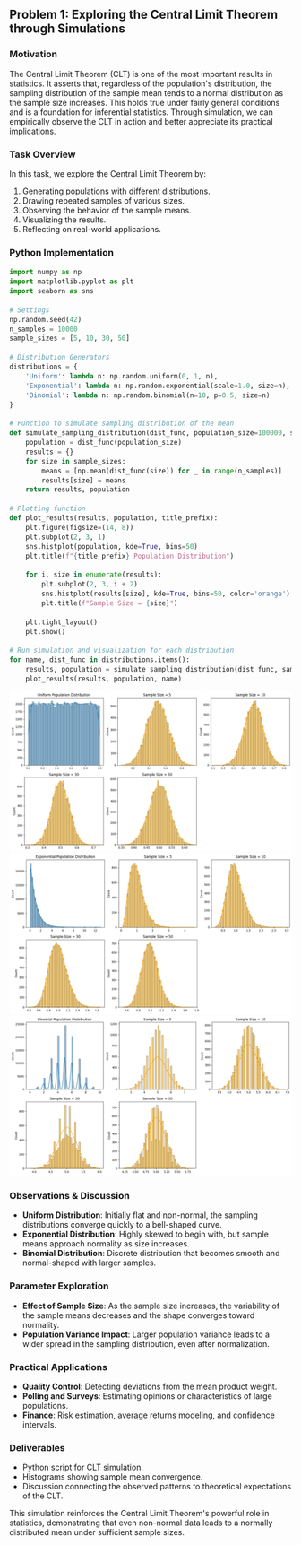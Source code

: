 ## Problem 1: Exploring the Central Limit Theorem through Simulations

### Motivation
The Central Limit Theorem (CLT) is one of the most important results in statistics. It asserts that, regardless of the population's distribution, the sampling distribution of the sample mean tends to a normal distribution as the sample size increases. This holds true under fairly general conditions and is a foundation for inferential statistics. Through simulation, we can empirically observe the CLT in action and better appreciate its practical implications.

### Task Overview
In this task, we explore the Central Limit Theorem by:
1. Generating populations with different distributions.
2. Drawing repeated samples of various sizes.
3. Observing the behavior of the sample means.
4. Visualizing the results.
5. Reflecting on real-world applications.

### Python Implementation
```python
import numpy as np
import matplotlib.pyplot as plt
import seaborn as sns

# Settings
np.random.seed(42)
n_samples = 10000
sample_sizes = [5, 10, 30, 50]

# Distribution Generators
distributions = {
    'Uniform': lambda n: np.random.uniform(0, 1, n),
    'Exponential': lambda n: np.random.exponential(scale=1.0, size=n),
    'Binomial': lambda n: np.random.binomial(n=10, p=0.5, size=n)
}

# Function to simulate sampling distribution of the mean
def simulate_sampling_distribution(dist_func, population_size=100000, sample_sizes=[5, 10, 30, 50]):
    population = dist_func(population_size)
    results = {}
    for size in sample_sizes:
        means = [np.mean(dist_func(size)) for _ in range(n_samples)]
        results[size] = means
    return results, population

# Plotting function
def plot_results(results, population, title_prefix):
    plt.figure(figsize=(14, 8))
    plt.subplot(2, 3, 1)
    sns.histplot(population, kde=True, bins=50)
    plt.title(f"{title_prefix} Population Distribution")

    for i, size in enumerate(results):
        plt.subplot(2, 3, i + 2)
        sns.histplot(results[size], kde=True, bins=50, color='orange')
        plt.title(f"Sample Size = {size}")

    plt.tight_layout()
    plt.show()

# Run simulation and visualization for each distribution
for name, dist_func in distributions.items():
    results, population = simulate_sampling_distribution(dist_func, sample_sizes=sample_sizes)
    plot_results(results, population, name)
```
![alt text](image.png)
![alt text](image-1.png)
![alt text](image-2.png)
### Observations & Discussion
- **Uniform Distribution**: Initially flat and non-normal, the sampling distributions converge quickly to a bell-shaped curve.
- **Exponential Distribution**: Highly skewed to begin with, but sample means approach normality as size increases.
- **Binomial Distribution**: Discrete distribution that becomes smooth and normal-shaped with larger samples.

### Parameter Exploration
- **Effect of Sample Size**: As the sample size increases, the variability of the sample means decreases and the shape converges toward normality.
- **Population Variance Impact**: Larger population variance leads to a wider spread in the sampling distribution, even after normalization.

### Practical Applications
- **Quality Control**: Detecting deviations from the mean product weight.
- **Polling and Surveys**: Estimating opinions or characteristics of large populations.
- **Finance**: Risk estimation, average returns modeling, and confidence intervals.

### Deliverables
- Python script for CLT simulation.
- Histograms showing sample mean convergence.
- Discussion connecting the observed patterns to theoretical expectations of the CLT.

This simulation reinforces the Central Limit Theorem's powerful role in statistics, demonstrating that even non-normal data leads to a normally distributed mean under sufficient sample sizes.

